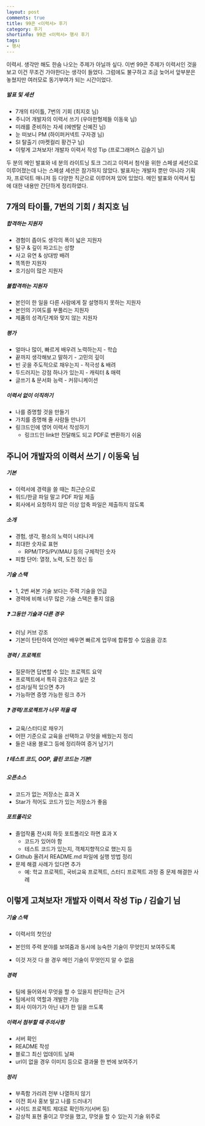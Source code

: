 ```yaml
---
layout: post
comments: true
title: 99콘 <이력서> 후기
category: 후기
shortinfo: 99콘 <이력서> 행사 후기
tags:
- 행사
---
```






이력서. 생각만 해도 한숨 나오는 주제가 아닐까 싶다. 이번 99콘 주제가 이력서인 것을 보고 이건 무조건 가야한다는 생각이 들었다. 그럼에도 불구하고 조금 늦어서 앞부분은 놓쳤지만 여러모로 동기부여가 되는 시간이었다.



##### 발표 및 세션

- 7개의 타이틀, 7번의 기회 (최지호 님)
- 주니어 개발자의 이력서 쓰기 (우아한형제들 이동욱 님)
- 미래를 준비하는 자세 (에멘탈 신예진 님)
- 눈 떠보니 PM (하이퍼커넥트 구자경 님)
- SI 탈출기 (마켓컬리 황건구 님)
- 이렇게 고쳐보자! 개발자 이력서 작성 Tip (프로그래머스 김슬기 님)



두 분의 메인 발표와 네 분의 라이트닝 토크 그리고 이력서 첨삭을 위한 스페셜 세션으로 이루어졌는데 나는 스페셜 세션은 참가하지 않았다. 발표자는 개발자 뿐만 아니라 기획자, 프로덕트 매니저 등 다양한 직군으로 이루어져 있어 있었다. 메인 발표와 이력서 팁에 대한 내용만 간단하게 정리하였다.



## 7개의 타이틀, 7번의 기회 / 최지호 님

##### 합격하는 지원자

- 경험이 좁아도 생각의 폭이 넓은 지원자
- 탐구 & 깊이 파고드는 성향
- 사고 유연 & 상대방 배려
- 똑똑한 지원자
- 호기심이 많은 지원자

##### 불합격하는 지원자

- 본인이 한 일을 다른 사람에게 잘 설명하지 못하는 지원자
- 본인의 기여도를 부풀리는 지원자
- 제품의 성격/단계와 맞지 않는 지원자

##### 평가

- 얼마나 많이, 빠르게 배우려 노력하는지 - 학습
- 끝까지 생각해보고 말하기 - 고민의 깊이
- 빈 곳을 주도적으로 채우는지 - 적극성 & 배려
- 두드러지는 강점 하나가 있는지 - 캐릭터 & 매력
- 글쓰기 & 문서화 능력 - 커뮤니케이션

##### 이력서 없이 이직하기

- 나를 증명할 것을 만들기
- 가치를 증명해 줄 사람들 만나기
- 링크드인에 영어 이력서 작성하기
  - 링크드인 link만 전달해도 되고 PDF로 변환하기 쉬움



## 주니어 개발자의 이력서 쓰기 / 이동욱 님

##### 기본

- 이력서에 경력을 쓸 때는 최근순으로
- 워드/한글 파일 말고 PDF 파일 제출
- 회사에서 요청하지 않은 이상 압축 파일은 제출하지 않도록

##### 소개

- 경험, 생각, 평소의 노력이 나타나게
- 최대한 숫자로 표현 
  - RPM/TPS/PV/MAU 등의 구체적인 숫자
- 피할 단어: 열정, 노력, 도전 정신 등

##### 기술 스택

- 1, 2번 써본 기술 보다는 주력 기술을 언급
- 경력에 비해 너무 많은 기술 스택은 좋지 않음

##### ❓ 그동안 기술과 다른 경우

- 러닝 커브 강조
- 기본이 탄탄하여 언어만 배우면 빠르게 업무에 합류할 수 있음을 강조

##### 경력 / 프로젝트

- 질문하면 답변할 수 있는 프로젝트 요약
- 프로젝트에서 특히 강조하고 싶은 것
- 성과/실적 있으면 추가
- 가능하면 증명 가능한 링크 추가

##### ❓ 경력/프로젝트가 너무 적을 때

- 교육/스터디로 채우기
- 어떤 기준으로 교육을 선택하고 무엇을 배웠는지 정리
- 들은 내용 블로그 등에 정리하여 증거 남기기

##### ❗ 테스트 코드, OOP, 클린 코드는 기본! 

##### 오픈소스

- 코드가 없는 저장소는 효과 X
- Star가 적어도 코드가 있는 저장소가 좋음

##### 포트폴리오

- 졸업작품 전시회 하듯 포트폴리오 하면 효과 X
  - 코드가 있어야 함
  - 테스트 코드가 있는지, 객체지향적으로 했는지 등
- Github 올려서 README.md 파일에 실행 방법 정리
- 문제 해결 사례가 있다면 추가
  - 예: 학교 프로젝트, 국비교육 프로젝트, 스터디 프로젝트 과정 중 문제 해결한 사례



## 이렇게 고쳐보자! 개발자 이력서 작성 Tip / 김슬기 님

##### 기술 스택

- 이력서의 첫인상

- 본인의 주력 분야를 보여줌과 동시에 능숙한 기술이 무엇인지 보여주도록
- 이것 저것 다 쓸 경우 메인 기술이 무엇인지 알 수 없음

##### 경력

- 팀에 들어와서 무엇을 할 수 있을지 판단하는 근거
- 팀에서의 역할과 개발한 기능
- 회사 이야기가 아닌 내가 한 일을 쓰도록

##### 이력서 첨부할 때 주의사항

- 서버 확인
- README 작성
- 블로그 최신 업데이트 날짜
- url이 없을 경우 이미지 등으로 결과물 한 번에 보여주기

##### 정리

- 부족함 가리려 전부 나열하지 않기
- 이전 회사 홍보 말고 나를 드러내기
- 사이드 프로젝트 제대로 확인하기(서버 등)
- 감상적 표현 줄이고 무엇을 했고, 무엇을 할 수 있는지 기술 위주로